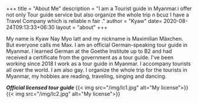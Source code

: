 
+++
title = "About Me"
description = "I am a Tourist guide in Myanmar.i offer not only Tour guide service but also organize the whole trip n bcuz I have a Travel Company which is reliable n fair ."
author = "Kyaw"
date= 2020-08-24T09:13:33+06:30
layout = "about"
+++

My name is Kyaw Nay Myo latt and my nickname is Maximilian Mäxchen. But everyone calls me Max. I am an official German-speaking tour guide in Myanmar. I learned German at the Goethe Institute up to B2 and had received a certificate from the government as a tour guide. I've been working since 2018 I work as a tour guide in Myanmar. I accompany tourists all over the world. I am also gay. I organize the whole trip for the tourists in Myanmar, my hobbies are reading, traveling, singing and dancing.

***Official licensed tour guide***
{{< img src="/img/lc1.jpg" alt="My license">}}{{< img src="/img/lc2.jpg" alt="My license">}}
